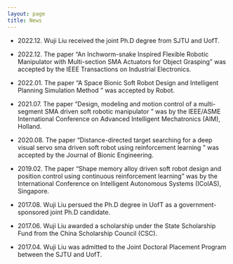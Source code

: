 ```yaml
---
layout: page
title: News
---
```

* 2022.12. Wuji Liu received the joint Ph.D degree from SJTU and UofT.

* 2022.12. The paper “An Inchworm-snake Inspired Flexible Robotic Manipulator with Multi-section SMA Actuators for Object Grasping” was accepted by the IEEE Transactions on Industrial Electronics.

* 2022.01. The paper “A Space Bionic Soft Robot Design and Intelligent Planning Simulation Method ” was accepted by Robot.

* 2021.07. The paper “Design, modeling and motion control of a multi-segment SMA driven soft robotic manipulator ” was by the IEEE/ASME International Conference on Advanced Intelligent Mechatronics (AIM), Holland.

* 2020.08. The paper “Distance-directed target searching for a deep visual servo sma driven soft robot using reinforcement learning ” was accepted by the Journal of Bionic Engineering.

* 2019.02. The paper “Shape memory alloy driven soft robot design and position control using continuous reinforcement learning” was by the International Conference on Intelligent Autonomous Systems (ICoIAS), Singapore.

* 2017.08. Wuji Liu persued the Ph.D degree in UofT as a government-sponsored joint Ph.D candidate.

* 2017.06. Wuji Liu awarded a scholarship under the State Scholarship Fund from the China Scholarship Council (CSC).

* 2017.04. Wuji Liu was admitted to the Joint Doctoral Placement Program between the SJTU and UofT.
